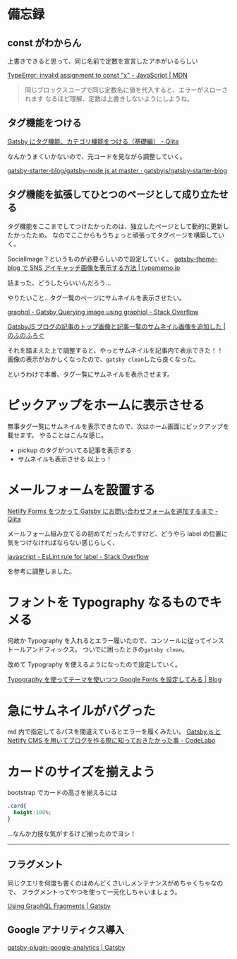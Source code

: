 # 備忘録

## const がわからん

上書きできると思って、同じ名前で定数を宣言したアホがいるらしい

[TypeError: invalid assignment to const "x" \- JavaScript \| MDN](https://developer.mozilla.org/ja/docs/Web/JavaScript/Reference/Errors/Invalid_const_assignment)

> 同じブロックスコープで同じ定数名に値を代入すると、エラーがスローされます
> なるほど理解、定数は上書きしないようにしようね。

## タグ機能をつける

[Gatsby にタグ機能、カテゴリ機能をつける（基礎編） \- Qiita](https://qiita.com/yoshiki-0428/items/71d80713ffc264cf40f1#3-%E3%82%BF%E3%82%B0%E3%83%9A%E3%83%BC%E3%82%B8%E3%83%86%E3%83%B3%E3%83%97%E3%83%AC%E3%83%BC%E3%83%88%E3%82%92%E4%BD%9C%E6%88%90%E3%81%99%E3%82%8Btagtag)

なんかうまくいかないので、元コードを見ながら調整していく。

[gatsby\-starter\-blog/gatsby\-node\.js at master · gatsbyjs/gatsby\-starter\-blog](https://github.com/gatsbyjs/gatsby-starter-blog/blob/master/gatsby-node.js)

## タグ機能を拡張してひとつのページとして成り立たせる

タグ機能をここまでしてつけたかったのは、独立したページとして動的に更新したかったため。
なのでここからもうちょっと頑張ってタグページを構築していく。

SocialImage？というものが必要らしいので設定していく。
[gatsby\-theme\-blog で SNS アイキャッチ画像を表示する方法 \| typememo\.jp](https://typememo.jp/tech/gatsby-theme-blog-how-to-enable-social-image/)

詰まった、どうしたらいいんだろう…

やりたいこと…タグ一覧のページにサムネイルを表示させたい。

[graphql \- Gatsby Querying image using graphiql \- Stack Overflow](https://stackoverflow.com/questions/62263308/gatsby-querying-image-using-graphiql)

[GatsbyJS ブログの記事のトップ画像と記事一覧のサムネイル画像を追加した \| のふのふろぐ](https://rpf-noblog.com/2020-05-10/gatsby-hero/)

それを踏まえた上で調整すると、やっとサムネイルを記事内で表示できた！！
画像の表示がおかしくなったので、`gatsby clean`したら良くなった。

というわけで本番、タグ一覧にサムネイルを表示させます。

# ピックアップをホームに表示させる

無事タグ一覧にサムネイルを表示できたので、次はホーム画面にピックアップを載せます。
やることはこんな感じ。

- pickup のタグがついてる記事を表示する
- サムネイルも表示させる
  以上っ！

# メールフォームを設置する

[Netlify Forms をつかって Gatsby にお問い合わせフォームを追加するまで \- Qiita](https://qiita.com/hiropy0123/items/2e8d14ea66b78ab64847)

メールフォーム組み立てるの初めてだったんですけど、どうやら label の位置に気をつけなければならない感じらしく、

[javascript \- EsLint rule for label \- Stack Overflow](https://stackoverflow.com/questions/54446655/eslint-rule-for-label)

を参考に調整しました。

# フォントを Typography なるものでキメる

何故か Typography を入れるとエラー履いたので、コンソールに従ってインストールアンドフィックス。
ついでに困ったときの`gatsby clean`。

改めて Typography を使えるようになったので設定していく。

[Typography を使ってテーマを使いつつ Google Fonts を設定してみる \| Blog](https://dotgirl.net/2020/02/12/typography-google-fonts/)

# 急にサムネイルがバグった

md 内で指定してるパスを間違えているとエラーを履くみたい。
[Gatsby\.js と Netlify CMS を用いてブログを作る際に知っておきたかった事 \- CodeLabo](https://codelabo.com/posts/20200329163855)

# カードのサイズを揃えよう

bootstrap でカードの高さを揃えるには

```css:title=style.css
.card{
  height:100%;
}
```

…なんか力技な気がするけど揃ったのでヨシ！

---

## フラグメント

同じクエリを何度も書くのはめんどくさいしメンテナンスがめちゃくちゃなので、
フラグメントってやつを使って一元化しちゃいましょう。

[Using GraphQL Fragments \| Gatsby](https://www.gatsbyjs.com/docs/reference/graphql-data-layer/using-graphql-fragments/)


## Google アナリティクス導入



[gatsby\-plugin\-google\-analytics \| Gatsby](https://www.gatsbyjs.com/plugins/gatsby-plugin-google-analytics/#make-sure-plugin-and-script-are-loaded-first)